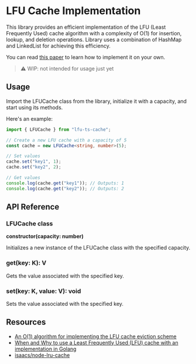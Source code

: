 # LFU Cache Implementation

This library provides an efficient implementation of the LFU (Least Frequently Used) cache algorithm with a complexity of O(1) for insertion, lookup, and deletion operations.
Library uses a combination of HashMap and LinkedList for achieving this efficiency.

You can read [this paper](http://dhruvbird.com/lfu.pdf) to learn how to implement it on your own.

> ⚠️ WIP: not intended for usage just yet

## Usage

Import the LFUCache class from the library, initialize it with a capacity, and start using its methods.

Here's an example:

```typescript
import { LFUCache } from "lfu-ts-cache";

// Create a new LFU cache with a capacity of 5
const cache = new LFUCache<string, number>(5);

// Set values
cache.set("key1", 1);
cache.set("key2", 2);

// Get values
console.log(cache.get("key1")); // Outputs: 1
console.log(cache.get("key2")); // Outputs: 2

```

## API Reference

### LFUCache class
**constructor(capacity: number)**

Initializes a new instance of the LFUCache class with the specified capacity.

### get(key: K): V
Gets the value associated with the specified key.

### set(key: K, value: V): void
Sets the value associated with the specified key.

## Resources

- [An O(1) algorithm for implementing the LFU cache eviction scheme](http://dhruvbird.com/lfu.pdf)
- [When and Why to use a Least Frequently Used (LFU) cache with an implementation in Golang](https://ieftimov.com/posts/when-why-least-frequently-used-cache-implementation-golang/)
- [isaacs/node-lru-cache](https://github.com/isaacs/node-lru-cache/)
